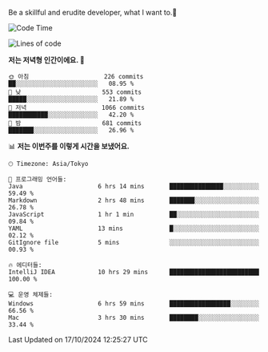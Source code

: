 Be a skillful and erudite developer, what I want to.👶

<!--START_SECTION:waka-->
![Code Time](http://img.shields.io/badge/Code%20Time-1%2C320%20hrs%2059%20mins-blue)

![Lines of code](https://img.shields.io/badge/%EC%A0%80%EB%8A%94%20%EC%97%AC%ED%83%9C%EA%B9%8C%EC%A7%80%20-882.8%20thousand%20%EC%A4%84%EC%9D%98%20%EC%BD%94%EB%93%9C%EB%A5%BC%20%EC%9E%91%EC%84%B1%ED%96%88%EC%96%B4%EC%9A%94.-blue)

**저는 저녁형 인간이에요. 🦉** 

```text
🌞 아침                     226 commits         ██░░░░░░░░░░░░░░░░░░░░░░░   08.95 % 
🌆 낮　                     553 commits         █████░░░░░░░░░░░░░░░░░░░░   21.89 % 
🌃 저녁                     1066 commits        ███████████░░░░░░░░░░░░░░   42.20 % 
🌙 밤　                     681 commits         ███████░░░░░░░░░░░░░░░░░░   26.96 % 
```


📊 **저는 이번주를 이렇게 시간을 보냈어요.** 

```text
🕑︎ Timezone: Asia/Tokyo

💬 프로그래밍 언어들: 
Java                     6 hrs 14 mins       ███████████████░░░░░░░░░░   59.49 % 
Markdown                 2 hrs 48 mins       ███████░░░░░░░░░░░░░░░░░░   26.78 % 
JavaScript               1 hr 1 min          ██░░░░░░░░░░░░░░░░░░░░░░░   09.84 % 
YAML                     13 mins             █░░░░░░░░░░░░░░░░░░░░░░░░   02.12 % 
GitIgnore file           5 mins              ░░░░░░░░░░░░░░░░░░░░░░░░░   00.93 % 

🔥 에디터들: 
IntelliJ IDEA            10 hrs 29 mins      █████████████████████████   100.00 % 

💻 운영 체제들: 
Windows                  6 hrs 59 mins       █████████████████░░░░░░░░   66.56 % 
Mac                      3 hrs 30 mins       ████████░░░░░░░░░░░░░░░░░   33.44 % 
```


 Last Updated on 17/10/2024 12:25:27 UTC
<!--END_SECTION:waka-->
